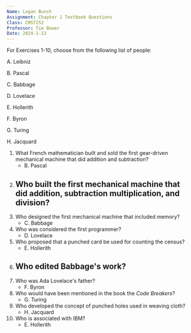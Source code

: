 ```yaml
---
Name: Logan Bunch
Assignment: Chapter 1 Textbook Questions
Class: CMST252
Professor: Tim Bower
Date: 2024-1-13
---
```


For Exercises 1-10, choose from the following list of people:

A. Leibniz

B. Pascal

C. Babbage

D. Lovelace

E. Hollerith

F. Byron

G. Turing

H. Jacquard

1. What French mathematician built and sold the first gear-driven mechanical machine that did addition and subtraction?
   - B. Pascal
2. ## Who built the first mechanical machine that did addition, subtraction multiplication, and division?
3. Who designed the first mechanical machine that included memory?
   - C. Babbage
4. Who was considered the first programmer?
   - D. Lovelace
5. Who proposed that a punched card be used for counting the census?
   - E. Hollerith
6. ## Who edited Babbage's work?
7. Who was Ada Lovelace's father?
   - F. Byron
8. Who would have been mentioned in the book the _Code Breakers_?
   - G. Turing
9. Who developed the concept of punched holes used in weaving cloth?
   - H. Jacquard
10. Who is associated with IBM?
    - E. Hollerith
